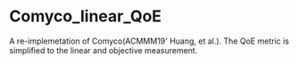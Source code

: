 # Comyco_linear_QoE
A re-implemetation of Comyco(ACMMM19' Huang, et al.). The QoE metric is simplified to the linear and objective measurement.

